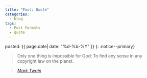 ```yaml
---
title: "Post: Quote"
categories:
  - blog
tags:
  - Post Formats
  - quote
---
```


posted: {{ page.date| date: "%d-%b-%Y" }}
{: .notice--primary}

> Only one thing is impossible for God: To find any sense in any copyright law on the planet.
  
> <cite><a href="http://www.brainyquote.com/quotes/quotes/m/marktwain163473.html">Mark Twain</a></cite>
